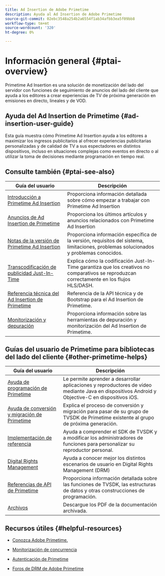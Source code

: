 ```yaml
---
title: Ad Insertion de Adobe Primetime
description: Ayuda al Ad Insertion de Adobe Primetime
source-git-commit: 02ebc3548a254b2a6554f1ab34afbb3ea5f09bb8
workflow-type: tm+mt
source-wordcount: '320'
ht-degree: 0%

---
```


# Información general {#ptai-overview}

Primetime Ad Insertion es una solución de monetización del lado del servidor con funciones de seguimiento de anuncios del lado del cliente que ayuda a los editores a crear experiencias de TV de próxima generación en emisiones en directo, lineales y de VOD.

## Ayuda del Ad Insertion de Primetime {#ad-insertion-user-guide}

Esta guía muestra cómo Primetime Ad Insertion ayuda a los editores a maximizar los ingresos publicitarios al ofrecer experiencias publicitarias personalizadas y de calidad de TV a sus espectadores en distintos dispositivos, incluso en situaciones complejas como eventos en directo o al utilizar la toma de decisiones mediante programación en tiempo real.

## Consulte también {#ptai-see-also}

| Guía del usuario | Descripción |
|---|---|
| [Introducción a Primetime Ad Insertion](getting-started/get-started-overview.md) | Proporciona información detallada sobre cómo empezar a trabajar con Primetime Ad Insertion |
| [Anuncios de Ad Insertion de Primetime](announcements/overview.md) | Proporciona los últimos artículos y anuncios relacionados con Primetime Ad Insertion |
| [Notas de la versión de Primetime Ad Insertion](../release-notes/ptai-20x-release-notes.md) | Proporciona información específica de la versión, requisitos del sistema, limitaciones, problemas solucionados y problemas conocidos. |
| [Transcodificación de publicidad Just-In-Time](just-in-time-transcoding/jit-transcoding-overview.md) | Explica cómo la codificación Just-In-Time garantiza que los creativos no comparativos se reproduzcan correctamente en los flujos HLS/DASH. |
| [Referencia técnica del Ad Insertion de Primetime](/help/primetime-ad-insertion/technical-reference/bootstrap-api.md) | Referencia de la API técnica y de Bootstrap para el Ad Insertion de Primetime. |
| [Monitorización y depuración](/help/primetime-ad-insertion/performance-monitoring-debugging-reporting/performance-overview.md) | Proporciona información sobre las herramientas de depuración y monitorización del Ad Insertion de Primetime. |

## Guías del usuario de Primetime para bibliotecas del lado del cliente {#other-primetime-helps}

| Guía del usuario | Descripción |
|---|---|
| [Ayuda de programación de Primetime](../programming/home.md) | Le permite aprender a desarrollar aplicaciones y reproductores de vídeo mediante Java en dispositivos Android y Objective-C en dispositivos iOS. |
| [Ayuda de conversión y migración de Primetime](../migration-guides/home.md) | Explica el proceso de conversión y migración para pasar de su grupo de TVSDK de Primetime existente al grupo de próxima generación. |
| [Implementación de referencia](../android-reference-implementation/home.md) | Ayuda a comprender el SDK de TVSDK y a modificar los administradores de funciones para personalizar su reproductor personal. |
| [Digital Rights Management](../digital-rights-management/home.md) | Ayuda a conocer mejor los distintos escenarios de usuario en Digital Rights Management (DRM) |
| [Referencias de API de Primetime](../reference/api-references.md) | Proporciona información detallada sobre las funciones de TVSDK, las estructuras de datos y otras construcciones de programación. |
| [Archivos](https://helpx.adobe.com/primetime/archives.html) | Descargue los PDF de la documentación archivada. |

## Recursos útiles {#helpful-resources}

* [Conozca Adobe Primetime.](https://www.adobe.com/in/marketing/primetime.html)

* [Monitorización de concurrencia](https://tve.helpdocsonline.com/concurrency-monitoring-introduction)

* [Autenticación de Primetime](https://tve.helpdocsonline.com/home)

* [Foros de DRM de Adobe Primetime](https://forums.adobe.com/community/adobe_access)


